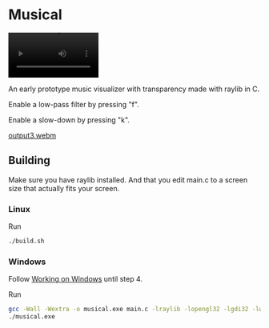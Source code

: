 # Musical

<video src='https://github.com/tuturuam/musical/assets/31025785/e634790a-6299-4e7e-b43d-7b3ae04366c5' width=180/>
</video>





An early prototype music visualizer with transparency made with raylib in C.

Enable a low-pass filter by pressing "f".

Enable a slow-down by pressing "k".

[output3.webm](https://github.com/tuturuam/musical/assets/31025785/f3e2cd97-fd93-40c5-86ae-e223123a3c10)


## Building 

Make sure you have raylib installed. And that you edit main.c to a screen size that actually fits your screen.

### Linux
Run 
```bash
./build.sh
```

### Windows
Follow [Working on Windows](https://github.com/raysan5/raylib/wiki/Working-on-Windows#manual-setup-with-w64devkit) until step 4.

Run
```bash
gcc -Wall -Wextra -o musical.exe main.c -lraylib -lopengl32 -lgdi32 -lwinmm -DPLATFORM_DESKTOP
./musical.exe
```

